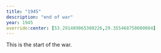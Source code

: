 ```yaml
---
title: "1945"
description: "end of war"
year: 1945
override:center: [53.291489065300226,29.355468750000004]
---
```

This is the start of the war. 